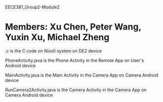 EECE381_Group2-Module2

Members: Xu Chen, Peter Wang, Yuxin Xu, Michael Zheng
==============

.c is the C code on NiosII system on DE2 device

PhoneActivity.java is the Phone Activity in the Remote App on User's Android device

MainActivity.java is the Main Activity in the Camera App on Camera Android device

RunCamera2Activity.java is the Camera Activity in the Camera App on Camera Android device

